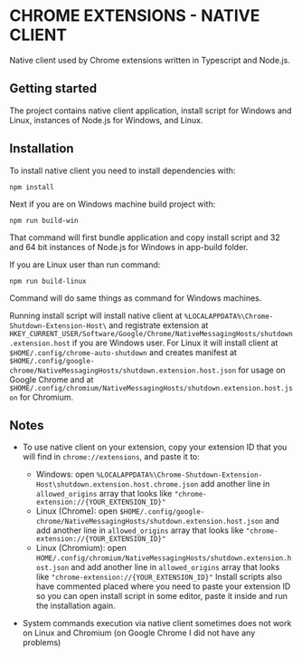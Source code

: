 # CHROME EXTENSIONS - NATIVE CLIENT

Native client used by Chrome extensions written in Typescript and Node.js.

## Getting started

The project contains native client application, install script for Windows and Linux, instances of Node.js for Windows, and Linux.

## Installation

To install native client you need to install dependencies with:
```
npm install
```

Next if you are on Windows machine build project with:
```
npm run build-win
```
That command will first bundle application and copy install script and 32 and 64 bit instances of Node.js for Windows in app-build folder.

If you are Linux user than run command:
```
npm run build-linux
```
Command will do same things as command for Windows machines.


Running install script will install native client at `%LOCALAPPDATA%\Chrome-Shutdown-Extension-Host\` and registrate extension at `HKEY_CURRENT_USER/Software/Google/Chrome/NativeMessagingHosts/shutdown.extension.host` if you are Windows user. For Linux it will install client at `$HOME/.config/chrome-auto-shutdown` and creates manifest at `$HOME/.config/google-chrome/NativeMessagingHosts/shutdown.extension.host.json` for usage on Google Chrome and at `$HOME/.config/chromium/NativeMessagingHosts/shutdown.extension.host.json` for Chromium.

## Notes

* To use native client on your extension, copy your extension ID that you will find in `chrome://extensions`, and paste it to:
     * Windows: open `%LOCALAPPDATA%\Chrome-Shutdown-Extension-Host\shutdown.extension.host.chrome.json` add another line in `allowed_origins` array that looks like `"chrome-extension://{YOUR_EXTENSION_ID}"`
     * Linux (Chrome): open `$HOME/.config/google-chrome/NativeMessagingHosts/shutdown.extension.host.json` and add another line in `allowed_origins` array that looks like `"chrome-extension://{YOUR_EXTENSION_ID}"`
     * Linux (Chromium): open `HOME/.config/chromium/NativeMessagingHosts/shutdown.extension.host.json` and add another line in `allowed_origins` array that looks like `"chrome-extension://{YOUR_EXTENSION_ID}"`
Install scripts also have commented placed where you need to paste your extension ID so you can open install script in some editor, paste it inside and run the installation again.

* System commands execution via native client sometimes does not work on Linux and Chromium (on Google Chrome I did not have any problems)
